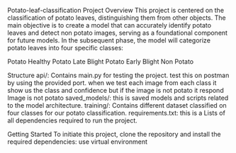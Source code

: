 Potato-leaf-classification 
Project Overview
This project is centered on the classification of potato leaves, distinguishing them from other objects. The main objective is to create a model that can accurately identify potato leaves and detect non potato images, serving as a foundational component for future models. In the subsequent phase, the model will categorize potato leaves into four specific classes:

Potato Healthy 
Potato Late Blight
Potato Early Blight
Non Potato

Structure
api/: Contains main.py for testing the project. test this on postman by using the provided port. when we test each image from each class it show us the class and confidence but if the image is not potato it respond Image is not potato
saved_models/: this is saved models and scripts related to the model architecture.
training/: Contains different dataset classified on four classes for our potato classification.
requirements.txt: this is a Lists of all dependencies required to run the project.

Getting Started
To initiate this project, clone the repository and install the required dependencies:
use virtual environment
